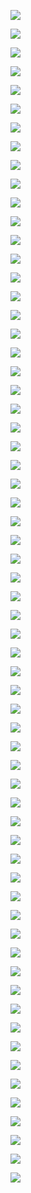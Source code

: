 ![](https://gitee.com/qytanggit/Python_Basic/raw/master/image/PPT/Charpter4/1.PNG)

![](https://gitee.com/qytanggit/Python_Basic/raw/master/image/PPT/Charpter4/2.PNG)

![](https://gitee.com/qytanggit/Python_Basic/raw/master/image/PPT/Charpter4/3.PNG)

![](https://gitee.com/qytanggit/Python_Basic/raw/master/image/PPT/Charpter4/4.PNG)

![](https://gitee.com/qytanggit/Python_Basic/raw/master/image/PPT/Charpter4/5.PNG)

![](https://gitee.com/qytanggit/Python_Basic/raw/master/image/PPT/Charpter4/6.PNG)

![](https://gitee.com/qytanggit/Python_Basic/raw/master/image/PPT/Charpter4/7.PNG)

![](https://gitee.com/qytanggit/Python_Basic/raw/master/image/PPT/Charpter4/8.PNG)

![](https://gitee.com/qytanggit/Python_Basic/raw/master/image/PPT/Charpter4/9.PNG)

![](https://gitee.com/qytanggit/Python_Basic/raw/master/image/PPT/Charpter4/10.PNG)

![](https://gitee.com/qytanggit/Python_Basic/raw/master/image/PPT/Charpter4/11.PNG)

![](https://gitee.com/qytanggit/Python_Basic/raw/master/image/PPT/Charpter4/12.PNG)

![](https://gitee.com/qytanggit/Python_Basic/raw/master/image/PPT/Charpter4/13.PNG)

![](https://gitee.com/qytanggit/Python_Basic/raw/master/image/PPT/Charpter4/14.PNG)

![](https://gitee.com/qytanggit/Python_Basic/raw/master/image/PPT/Charpter4/15.PNG)

![](https://gitee.com/qytanggit/Python_Basic/raw/master/image/PPT/Charpter4/16.PNG)

![](https://gitee.com/qytanggit/Python_Basic/raw/master/image/PPT/Charpter4/17.PNG)

![](https://gitee.com/qytanggit/Python_Basic/raw/master/image/PPT/Charpter4/18.PNG)

![](https://gitee.com/qytanggit/Python_Basic/raw/master/image/PPT/Charpter4/19.PNG)

![](https://gitee.com/qytanggit/Python_Basic/raw/master/image/PPT/Charpter4/20.PNG)

![](https://gitee.com/qytanggit/Python_Basic/raw/master/image/PPT/Charpter4/21.PNG)

![](https://gitee.com/qytanggit/Python_Basic/raw/master/image/PPT/Charpter4/22.PNG)

![](https://gitee.com/qytanggit/Python_Basic/raw/master/image/PPT/Charpter4/23.PNG)

![](https://gitee.com/qytanggit/Python_Basic/raw/master/image/PPT/Charpter4/24.PNG)

![](https://gitee.com/qytanggit/Python_Basic/raw/master/image/PPT/Charpter4/25.PNG)

![](https://gitee.com/qytanggit/Python_Basic/raw/master/image/PPT/Charpter4/26.PNG)

![](https://gitee.com/qytanggit/Python_Basic/raw/master/image/PPT/Charpter4/27.PNG)

![](https://gitee.com/qytanggit/Python_Basic/raw/master/image/PPT/Charpter4/28.PNG)

![](https://gitee.com/qytanggit/Python_Basic/raw/master/image/PPT/Charpter4/29.PNG)

![](https://gitee.com/qytanggit/Python_Basic/raw/master/image/PPT/Charpter4/30.PNG)

![](https://gitee.com/qytanggit/Python_Basic/raw/master/image/PPT/Charpter4/31.PNG)

![](https://gitee.com/qytanggit/Python_Basic/raw/master/image/PPT/Charpter4/32.PNG)

![](https://gitee.com/qytanggit/Python_Basic/raw/master/image/PPT/Charpter4/33.PNG)

![](https://gitee.com/qytanggit/Python_Basic/raw/master/image/PPT/Charpter4/34.PNG)

![](https://gitee.com/qytanggit/Python_Basic/raw/master/image/PPT/Charpter4/35.PNG)

![](https://gitee.com/qytanggit/Python_Basic/raw/master/image/PPT/Charpter4/36.PNG)

![](https://gitee.com/qytanggit/Python_Basic/raw/master/image/PPT/Charpter4/37.PNG)

![](https://gitee.com/qytanggit/Python_Basic/raw/master/image/PPT/Charpter4/38.PNG)

![](https://gitee.com/qytanggit/Python_Basic/raw/master/image/PPT/Charpter4/39.PNG)

![](https://gitee.com/qytanggit/Python_Basic/raw/master/image/PPT/Charpter4/40.PNG)

![](https://gitee.com/qytanggit/Python_Basic/raw/master/image/PPT/Charpter4/41.PNG)

![](https://gitee.com/qytanggit/Python_Basic/raw/master/image/PPT/Charpter4/42.PNG)

![](https://gitee.com/qytanggit/Python_Basic/raw/master/image/PPT/Charpter4/43.PNG)

![](https://gitee.com/qytanggit/Python_Basic/raw/master/image/PPT/Charpter4/44.PNG)

![](https://gitee.com/qytanggit/Python_Basic/raw/master/image/PPT/Charpter4/45.PNG)

![](https://gitee.com/qytanggit/Python_Basic/raw/master/image/PPT/Charpter4/46.PNG)

![](https://gitee.com/qytanggit/Python_Basic/raw/master/image/PPT/Charpter4/47.PNG)

![](https://gitee.com/qytanggit/Python_Basic/raw/master/image/PPT/Charpter4/48.PNG)

![](https://gitee.com/qytanggit/Python_Basic/raw/master/image/PPT/Charpter4/49.PNG)

![](https://gitee.com/qytanggit/Python_Basic/raw/master/image/PPT/Charpter4/50.PNG)

![](https://gitee.com/qytanggit/Python_Basic/raw/master/image/PPT/Charpter4/51.PNG)

![](https://gitee.com/qytanggit/Python_Basic/raw/master/image/PPT/Charpter4/52.PNG)

![](https://gitee.com/qytanggit/Python_Basic/raw/master/image/PPT/Charpter4/53.PNG)

![](https://gitee.com/qytanggit/Python_Basic/raw/master/image/PPT/Charpter4/54.PNG)

![](https://gitee.com/qytanggit/Python_Basic/raw/master/image/PPT/Charpter4/55.PNG)

![](https://gitee.com/qytanggit/Python_Basic/raw/master/image/PPT/Charpter4/56.PNG)

![](https://gitee.com/qytanggit/Python_Basic/raw/master/image/PPT/Charpter4/57.PNG)

![](https://gitee.com/qytanggit/Python_Basic/raw/master/image/PPT/Charpter4/58.PNG)

![](https://gitee.com/qytanggit/Python_Basic/raw/master/image/PPT/Charpter4/59.PNG)

![](https://gitee.com/qytanggit/Python_Basic/raw/master/image/PPT/Charpter4/60.PNG)

![](https://gitee.com/qytanggit/Python_Basic/raw/master/image/PPT/Charpter4/61.PNG)

![](https://gitee.com/qytanggit/Python_Basic/raw/master/image/PPT/Charpter4/62.PNG)

![](https://gitee.com/qytanggit/Python_Basic/raw/master/image/PPT/Charpter4/63.PNG)

